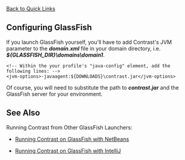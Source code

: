 <!--
title: "Installing on GlassFish"
description: "Agent installation using the GlassFish container"
tags: "java agent installation glassfish"
-->

[Back to Quick Links](user_javainstall.html#links)

## Configuring GlassFish
If you launch GlassFish yourself, you'll have to add Contrast's JVM parameter to the ***domain.xml*** file in your domain directory, i.e. ***${GLASSFISH_DIR}\domains\domain1***.

``` 
<!-- Within the your profile's "java-config" element, add the following lines: -->
<jvm-options>-javaagent:${DOWNLOADS}\contrast.jar</jvm-options>
```

Of course, you will need to substitute the path to ***contrast.jar*** and the GlassFish server for your environment.


## See Also

Running Contrast from Other GlassFish Launchers:

* [Running Contrast on GlassFish with NetBeans](user_javainstall.html#glassnetbeans)

* [Running Contrast on GlassFish with IntelliJ](user_javainstall.html#glassintellij)

